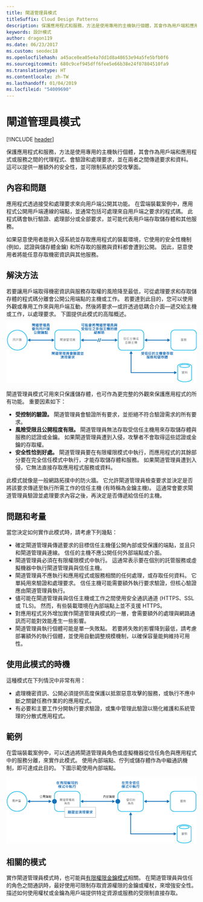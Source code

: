 ```yaml
---
title: 閘道管理員模式
titleSuffix: Cloud Design Patterns
description: 保護應用程式和服務，方法是使用專用的主機執行個體，其會作為用戶端和應用程式或服務之間的代理程式、會驗證和處理要求，並在兩者之間傳遞要求和資料。
keywords: 設計模式
author: dragon119
ms.date: 06/23/2017
ms.custom: seodec18
ms.openlocfilehash: a45ace8ea05e4a7dd1d8a48653e94a5fe5bfb0f6
ms.sourcegitcommit: 680c9cef945dff6fee5e66b38e24f07804510fa9
ms.translationtype: HT
ms.contentlocale: zh-TW
ms.lasthandoff: 01/04/2019
ms.locfileid: "54009690"
---
```

# <a name="gatekeeper-pattern"></a>閘道管理員模式

[!INCLUDE [header](../_includes/header.md)]

保護應用程式和服務，方法是使用專用的主機執行個體，其會作為用戶端和應用程式或服務之間的代理程式、會驗證和處理要求，並在兩者之間傳遞要求和資料。 這可以提供一層額外的安全性，並可限制系統的受攻擊面。

## <a name="context-and-problem"></a>內容和問題

應用程式透過接受和處理要求來向用戶端公開其功能。 在雲端裝載案例中，應用程式公開用戶端連線的端點，並通常包括可處理來自用戶端之要求的程式碼。 此程式碼會執行驗證、處理部分或全部要求，並可能代表用戶端存取儲存體和其他服務。

如果惡意使用者能夠入侵系統並存取應用程式的裝載環境，它使用的安全性機制 (例如，認證與儲存體金鑰) 和所存取的服務與資料都會遭到公開。 因此，惡意使用者將能任意存取機密資訊與其他服務。

## <a name="solution"></a>解決方法

若要讓用戶端取得機密資訊與服務存取權的風險降至最低，可從處理要求和存取儲存體的程式碼分離會公開公用端點的主機或工作。 若要達到此目的，您可以使用外觀或專用工作來與用戶端互動，然後將要求&mdash;或許透過低耦合介面&mdash;遞交給主機或工作，以處理要求。 下圖提供此模式的高階概述。

![此模式的高階概述](./_images/gatekeeper-diagram.png)

閘道管理員模式可用來只保護儲存體，也可作為更完整的外觀來保護應用程式的所有功能。 重要因素如下：

- **受控制的驗證。** 閘道管理員會驗證所有要求，並拒絕不符合驗證需求的所有要求。
- **風險受限且公開程度有限。** 閘道管理員無法存取受信任主機用來存取儲存體與服務的認證或金鑰。 如果閘道管理員遭到入侵，攻擊者不會取得這些認證或金鑰的存取權。
- **安全性恰到好處。** 閘道管理員要在有限權限模式中執行，而應用程式的其餘部分要在完全信任模式中執行，才能存取儲存體和服務。 如果閘道管理員遭到入侵，它無法直接存取應用程式服務或資料。

此模式就像是一般網路拓撲中的防火牆。 它允許閘道管理員檢查要求並決定是否將該要求傳遞至執行所需工作的信任主機 (有時稱為金鑰主機)。 這通常會要求閘道管理員驗證並處理要求內容之後，再決定是否傳遞給信任的主機。

## <a name="issues-and-considerations"></a>問題和考量

當您決定如何實作此模式時，請考慮下列幾點：

- 確定閘道管理員傳遞要求的目標信任主機僅公開內部或受保護的端點，並且只和閘道管理員連線。 信任的主機不應公開任何外部端點或介面。
- 閘道管理員必須在有限權限模式中執行。 這通常表示要在個別的託管服務或虛擬機器中執行閘道管理員與信任主機。
- 閘道管理員不應執行和應用程式或服務相關的任何處理，或存取任何資料。 它單純用來驗證和處理要求。 信任主機可能需要額外執行要求驗證，但核心驗證應由閘道管理員執行。
- 儘可能在閘道管理員與信任主機或工作之間使用安全通訊通道 (HTTPS、SSL 或 TLS)。 然而，有些裝載環境在內部端點上並不支援 HTTPS。
- 對應用程式另外增加實作閘道管理員模式的一層，會需要額外的處理與網路通訊而可能對效能產生一些影響。
- 閘道管理員執行個體可能是單一失敗點。 若要將失敗的影響降到最低，請考慮部署額外的執行個體，並使用自動調整規模機制，以確保容量能夠維持可用性。

## <a name="when-to-use-this-pattern"></a>使用此模式的時機

這種模式在下列情況中非常有用：

- 處理機密資訊、公開必須提供高度保護以抵禦惡意攻擊的服務，或執行不應中斷之關鍵任務作業的的應用程式。
- 有必要和主要工作分開執行要求驗證，或集中管理此驗證以簡化維護和系統管理的分散式應用程式。

## <a name="example"></a>範例

在雲端裝載案例中，可以透過將閘道管理員角色或虛擬機器從信任角色與應用程式中的服務分離，來實作此模式。 使用內部端點、佇列或儲存體作為中繼通訊機制，即可達成此目的。 下圖示範使用內部端點。

![使用雲端服務 Web 和背景工作角色的模式範例](./_images/gatekeeper-endpoint.png)

## <a name="related-patterns"></a>相關的模式

實作閘道管理員模式時，也可能與[有限權限金鑰模式](./valet-key.md)相關。 在閘道管理員與信任的角色之間通訊時，最好使用可限制存取資源權限的金鑰或權杖，來增強安全性。 描述如何使用權杖或金鑰為用戶端提供特定資源或服務的受限制直接存取。
